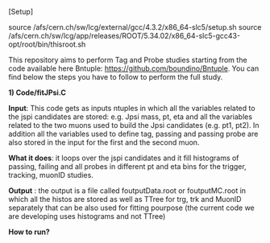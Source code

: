 [Setup]

source /afs/cern.ch/sw/lcg/external/gcc/4.3.2/x86_64-slc5/setup.sh
source /afs/cern.ch/sw/lcg/app/releases/ROOT/5.34.02/x86_64-slc5-gcc43-opt/root/bin/thisroot.sh

This repository aims to perform Tag and Probe studies starting from the code available here 
Bntuple: https://github.com/boundino/Bntuple.
You can find below the steps you have to follow to perform the full study.

**1) Code/fitJPsi.C** 

**Input**: This code gets as inputs ntuples in which all the variables related to the jspi candidates are 
           stored: e.g. Jpsi mass, pt, eta and all the variables related to the two muons used to build the 
           Jpsi candidates  (e.g. pt1, pt2). In addition all the variables used to define 
           tag, passing and passing probe are also stored in the input  for the first and the second muon.

**What it does**: it loops over the jspi candidates and it fill histograms of passing, failing and all probes 
                  in different pt and eta bins for the trigger, tracking, muonID studies.

**Output** : the output is a file called foutputData.root or foutputMC.root in which all the histos are stored as well 
             as TTree for trg, trk and MuonID separately that can be also used for fitting pourpose
             (the current code we are developing uses histograms and not TTree)

**How to run?** 

